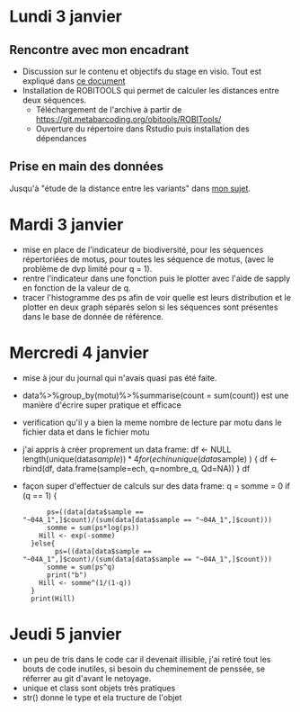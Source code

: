 # Lundi 3 janvier
## Rencontre avec mon encadrant
- Discussion sur le contenu et objectifs du stage en visio. Tout est expliqué dans [ce document](doc/stageL3Remi.pdf)
- Installation de ROBITOOLS qui permet de calculer les distances entre deux séquences.
  - Téléchargement de l'archive à partir de  https://git.metabarcoding.org/obitools/ROBITools/
  - Ouverture du répertoire dans Rstudio puis installation des dépendances
  
## Prise en main des données
Jusqu'à "étude de la distance entre les variants" dans [mon sujet](doc/stageL3Remi.pdf).

# Mardi 3 janvier

- mise en place de l'indicateur de biodiversité, pour les séquences répertoriées de motus, pour toutes les séquence de motus, (avec le problème de dvp limité pour q = 1).
- rentre l'indicateur dans une fonction puis le plotter avec l'aide de sapply en fonction de la valeur de q.
- tracer l'histogramme des ps afin de voir quelle est leurs distribution et le plotter en deux graph séparés selon si les séquences sont présentes dans le base de donnée de référence.

# Mercredi 4 janvier

- mise à jour du journal qui n'avais quasi pas été faite.
- data%>%group_by(motu)%>%summarise(count = sum(count)) est une manière d'écrire super pratique et efficace
- verification qu'il y a bien la meme nombre de lecture par motu dans le fichier data et dans le fichier motu
- j'ai appris à créer proprement un data frame:
        df <- NULL
        length(unique(data$sample))*4
        for (ech in unique(data$sample) ) {
          df <- rbind(df, data.frame(sample=ech,
                      q=nombre_q,
                      Qd=NA))
        }
        df
- façon super d'effectuer de calculs sur des data frame:
        q = 
        somme = 0
        if (q == 1) {
        
            ps=((data[data$sample == "~04A_1",]$count)/(sum(data[data$sample == "~04A_1",]$count)))
            somme = sum(ps*log(ps))
          Hill <- exp(-somme)
        }else{
              ps=((data[data$sample == "~04A_1",]$count)/(sum(data[data$sample == "~04A_1",]$count)))
            somme = sum(ps^q)
            print("b")
          Hill <- somme^(1/(1-q))
        }
        print(Hill)
        
# Jeudi 5 janvier

- un peu de tris dans le code car il devenait illisible, j'ai retiré tout les bouts de code inutiles, si besoin du cheminement de penssée, se réferrer au git d'avant le netoyage.
- unique et class sont objets très pratiques
- str() donne le type et ela tructure de l'objet